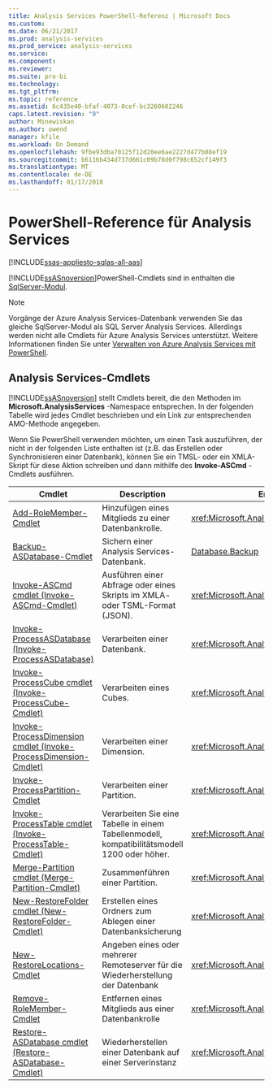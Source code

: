 ```yaml
---
title: Analysis Services PowerShell-Referenz | Microsoft Docs
ms.custom: 
ms.date: 06/21/2017
ms.prod: analysis-services
ms.prod_service: analysis-services
ms.service: 
ms.component: 
ms.reviewer: 
ms.suite: pro-bi
ms.technology: 
ms.tgt_pltfrm: 
ms.topic: reference
ms.assetid: 6c435e40-bfaf-4073-8cef-bc3260602246
caps.latest.revision: "9"
author: Minewiskan
ms.author: owend
manager: kfile
ms.workload: On Demand
ms.openlocfilehash: 9fbe93dba70125f12d20ee6ae2227d477b08ef19
ms.sourcegitcommit: b6116b434d737d661c09b78d0f798c652cf149f3
ms.translationtype: MT
ms.contentlocale: de-DE
ms.lasthandoff: 01/17/2018
---
```

# <a name="analysis-services-powershell-reference"></a>PowerShell-Reference für Analysis Services
[!INCLUDE[ssas-appliesto-sqlas-all-aas](../../includes/ssas-appliesto-sqlas-all-aas.md)]

  [!INCLUDE[ssASnoversion](../../includes/ssasnoversion-md.md)]PowerShell-Cmdlets sind in enthalten die [SqlServer-Modul](https://www.powershellgallery.com/packages/SqlServer/21.0.17099). 
  
>[!NOTE] 
> Vorgänge der Azure Analysis Services-Datenbank verwenden Sie das gleiche SqlServer-Modul als SQL Server Analysis Services. Allerdings werden nicht alle Cmdlets für Azure Analysis Services unterstützt. Weitere Informationen finden Sie unter [Verwalten von Azure Analysis Services mit PowerShell](https://docs.microsoft.com/azure/analysis-services/analysis-services-powershell).
  
##  <a name="bkmk_cmdlets"></a> Analysis Services-Cmdlets  
 [!INCLUDE[ssASnoversion](../../includes/ssasnoversion-md.md)] stellt Cmdlets bereit, die den Methoden im **Microsoft.AnalysisServices** -Namespace entsprechen. In der folgenden Tabelle wird jedes Cmdlet beschrieben und ein Link zur entsprechenden AMO-Methode angegeben.  
  
 Wenn Sie PowerShell verwenden möchten, um einen Task auszuführen, der nicht in der folgenden Liste enthalten ist (z.B. das Erstellen oder Synchronisieren einer Datenbank), können Sie ein TMSL- oder ein XMLA-Skript für diese Aktion schreiben und dann mithilfe des **Invoke-ASCmd** -Cmdlets ausführen.  
  
|Cmdlet|Description|Entsprechende AMO-Methoden|  
|------------|-----------------|----------------------------|  
|[Add-RoleMember-Cmdlet](../../analysis-services/powershell/add-rolemember-cmdlet.md)|Hinzufügen eines Mitglieds zu einer Datenbankrolle.|<xref:Microsoft.AnalysisServices.RoleMemberCollection.Add%2A>|  
|[Backup-ASDatabase-Cmdlet](../../analysis-services/powershell/backup-asdatabase-cmdlet.md)|Sichern einer Analysis Services-Datenbank.|[Database.Backup](https://msdn.microsoft.com/library/microsoft.analysisservices.database.backup.aspx)|  
|[Invoke-ASCmd cmdlet (Invoke-ASCmd-Cmdlet)](../../analysis-services/powershell/invoke-ascmd-cmdlet.md)|Ausführen einer Abfrage oder eines Skripts im XMLA- oder TSML-Format (JSON).|<xref:Microsoft.AnalysisServices.Core.Server.Execute%2A>|  
|[Invoke-ProcessASDatabase (Invoke-ProcessASDatabase)](../../analysis-services/powershell/invoke-processasdatabase.md)|Verarbeiten einer Datenbank.|<xref:Microsoft.AnalysisServices.IProcessable.Process%2A>|  
|[Invoke-ProcessCube cmdlet (Invoke-ProcessCube-Cmdlet)](../../analysis-services/powershell/invoke-processcube-cmdlet.md)|Verarbeiten eines Cubes.|<xref:Microsoft.AnalysisServices.IProcessable.Process%2A>|  
|[Invoke-ProcessDimension cmdlet (Invoke-ProcessDimension-Cmdlet)](../../analysis-services/powershell/invoke-processdimension-cmdlet.md)|Verarbeiten einer Dimension.|<xref:Microsoft.AnalysisServices.IProcessable.Process%2A>|  
|[Invoke-ProcessPartition-Cmdlet](../../analysis-services/powershell/invoke-processpartition-cmdlet.md)|Verarbeiten einer Partition.|<xref:Microsoft.AnalysisServices.IProcessable.Process%2A>|  
|[Invoke-ProcessTable cmdlet (Invoke-ProcessTable-Cmdlet)](../../analysis-services/powershell/invoke-processtable-cmdlet.md)|Verarbeiten Sie eine Tabelle in einem Tabellenmodell, kompatibilitätsmodell 1200 oder höher.|<xref:Microsoft.AnalysisServices.IProcessable.Process%2A>|  
|[Merge-Partition cmdlet (Merge-Partition-Cmdlet)](../../analysis-services/powershell/merge-partition-cmdlet.md)|Zusammenführen einer Partition.|<xref:Microsoft.AnalysisServices.Partition.Merge%2A>|  
|[New-RestoreFolder cmdlet (New-RestoreFolder-Cmdlet)](../../analysis-services/powershell/new-restorefolder-cmdlet.md)|Erstellen eines Ordners zum Ablegen einer Datenbanksicherung|<xref:Microsoft.AnalysisServices.RestoreFolder>|  
|[New-RestoreLocations-Cmdlet](../../analysis-services/powershell/new-restorelocation-cmdlet.md)|Angeben eines oder mehrerer Remoteserver für die Wiederherstellung der Datenbank|<xref:Microsoft.AnalysisServices.RestoreLocation>|  
|[Remove-RoleMember-Cmdlet](../../analysis-services/powershell/remove-rolemember-cmdlet.md)|Entfernen eines Mitglieds aus einer Datenbankrolle|<xref:Microsoft.AnalysisServices.RoleMemberCollection.Remove%2A>|  
|[Restore-ASDatabase cmdlet (Restore-ASDatabase-Cmdlet)](../../analysis-services/powershell/restore-asdatabase-cmdlet.md)|Wiederherstellen einer Datenbank auf einer Serverinstanz|<xref:Microsoft.AnalysisServices.Core.Server.Restore%2A>|  
  

  
  
